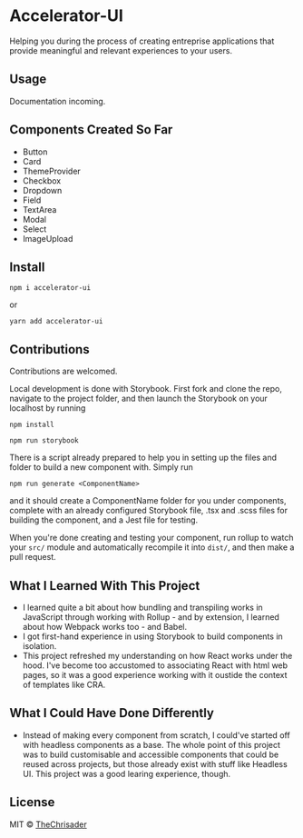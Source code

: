 # Accelerator-UI

Helping you during the process of creating entreprise applications that provide meaningful and relevant experiences to your users.

## Usage

Documentation incoming.

## Components Created So Far

* Button
* Card
* ThemeProvider
* Checkbox
* Dropdown
* Field
* TextArea
* Modal
* Select
* ImageUpload

## Install

```
npm i accelerator-ui
```

or

```
yarn add accelerator-ui
```

## Contributions

Contributions are welcomed.

Local development is done with Storybook. First fork and clone the repo, navigate to the project folder, and then launch the Storybook on your localhost by running

```
npm install

npm run storybook
```

There is a script already prepared to help you in setting up the files and folder to build a new component with. Simply run

```
npm run generate <ComponentName>
```

and it should create a ComponentName folder for you under components, complete with an already configured Storybook file, .tsx and .scss files for building the component, and a Jest file for testing.

When you're done creating and testing your component, run rollup to watch your `src/` module and automatically recompile it into `dist/`, and then make a pull request.


## What I Learned With This Project

* I learned quite a bit about how bundling and transpiling works in JavaScript through working with Rollup - and by extension, I learned about how Webpack works too - and Babel.
* I got first-hand experience in using Storybook to build components in isolation.
* This project refreshed my understanding on how React works under the hood. I've become too accustomed to associating React with html web pages, so it was a good experience working with it oustide the context of templates like CRA.

## What I Could Have Done Differently

* Instead of making every component from scratch, I could've started off with headless components as a base. The whole point of this project was to build customisable and accessible components that could be reused across projects, but those already exist with stuff like Headless UI. This project was a good learing experience, though.


## License

MIT © [TheChrisader](https://github.com/TheChrisader)
